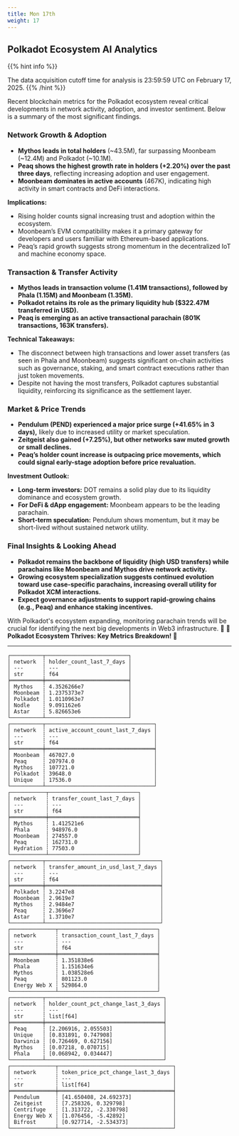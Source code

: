 ```yaml
---
title: Mon 17th
weight: 17
---
```


## **Polkadot Ecosystem AI Analytics**
{{% hint info %}}

The data acquisition cutoff time for analysis is 23:59:59 UTC on February 17, 2025.
{{% /hint %}}

Recent blockchain metrics for the Polkadot ecosystem reveal critical developments in network activity, adoption, and investor sentiment. Below is a summary of the most significant findings.

### **Network Growth & Adoption**
- **Mythos leads in total holders** (~43.5M), far surpassing Moonbeam (~12.4M) and Polkadot (~10.1M).
- **Peaq shows the highest growth rate in holders (+2.20%) over the past three days**, reflecting increasing adoption and user engagement.
- **Moonbeam dominates in active accounts** (467K), indicating high activity in smart contracts and DeFi interactions.

**Implications:**
- Rising holder counts signal increasing trust and adoption within the ecosystem.
- Moonbeam’s EVM compatibility makes it a primary gateway for developers and users familiar with Ethereum-based applications.
- Peaq’s rapid growth suggests strong momentum in the decentralized IoT and machine economy space.

### **Transaction & Transfer Activity**
- **Mythos leads in transaction volume (1.41M transactions), followed by Phala (1.15M) and Moonbeam (1.35M).**
- **Polkadot retains its role as the primary liquidity hub ($322.47M transferred in USD).**
- **Peaq is emerging as an active transactional parachain (801K transactions, 163K transfers).**

**Technical Takeaways:**
- The disconnect between high transactions and lower asset transfers (as seen in Phala and Moonbeam) suggests significant on-chain activities such as governance, staking, and smart contract executions rather than just token movements.
- Despite not having the most transfers, Polkadot captures substantial liquidity, reinforcing its significance as the settlement layer.

### **Market & Price Trends**
- **Pendulum (PEND) experienced a major price surge (+41.65% in 3 days),** likely due to increased utility or market speculation.
- **Zeitgeist also gained (+7.25%), but other networks saw muted growth or small declines.**
- **Peaq’s holder count increase is outpacing price movements, which could signal early-stage adoption before price revaluation.**

**Investment Outlook:**
- **Long-term investors:** DOT remains a solid play due to its liquidity dominance and ecosystem growth.
- **For DeFi & dApp engagement:** Moonbeam appears to be the leading parachain.
- **Short-term speculation:** Pendulum shows momentum, but it may be short-lived without sustained network utility.

### **Final Insights & Looking Ahead**
- **Polkadot remains the backbone of liquidity (high USD transfers) while parachains like Moonbeam and Mythos drive network activity.**
- **Growing ecosystem specialization suggests continued evolution toward use case-specific parachains, increasing overall utility for Polkadot XCM interactions.**
- **Expect governance adjustments to support rapid-growing chains (e.g., Peaq) and enhance staking incentives.**

With Polkadot's ecosystem expanding, monitoring parachain trends will be crucial for identifying the next big developments in Web3 infrastructure. 🚀
🚀 **Polkadot Ecosystem Thrives: Key Metrics Breakdown!** 🚀

---

```
┌──────────┬──────────────────────────┐
│ network  ┆ holder_count_last_7_days │
│ ---      ┆ ---                      │
│ str      ┆ f64                      │
╞══════════╪══════════════════════════╡
│ Mythos   ┆ 4.3526266e7              │
│ Moonbeam ┆ 1.2375373e7              │
│ Polkadot ┆ 1.0110963e7              │
│ Nodle    ┆ 9.091162e6               │
│ Astar    ┆ 5.826653e6               │
└──────────┴──────────────────────────┘
┌──────────┬──────────────────────────────────┐
│ network  ┆ active_account_count_last_7_days │
│ ---      ┆ ---                              │
│ str      ┆ f64                              │
╞══════════╪══════════════════════════════════╡
│ Moonbeam ┆ 467027.0                         │
│ Peaq     ┆ 207974.0                         │
│ Mythos   ┆ 107721.0                         │
│ Polkadot ┆ 39648.0                          │
│ Unique   ┆ 17536.0                          │
└──────────┴──────────────────────────────────┘
┌───────────┬────────────────────────────┐
│ network   ┆ transfer_count_last_7_days │
│ ---       ┆ ---                        │
│ str       ┆ f64                        │
╞═══════════╪════════════════════════════╡
│ Mythos    ┆ 1.412521e6                 │
│ Phala     ┆ 948976.0                   │
│ Moonbeam  ┆ 274557.0                   │
│ Peaq      ┆ 162731.0                   │
│ Hydration ┆ 77503.0                    │
└───────────┴────────────────────────────┘
┌──────────┬────────────────────────────────────┐
│ network  ┆ transfer_amount_in_usd_last_7_days │
│ ---      ┆ ---                                │
│ str      ┆ f64                                │
╞══════════╪════════════════════════════════════╡
│ Polkadot ┆ 3.2247e8                           │
│ Moonbeam ┆ 2.9619e7                           │
│ Mythos   ┆ 2.9484e7                           │
│ Peaq     ┆ 2.3696e7                           │
│ Astar    ┆ 1.3710e7                           │
└──────────┴────────────────────────────────────┘
┌──────────────┬───────────────────────────────┐
│ network      ┆ transaction_count_last_7_days │
│ ---          ┆ ---                           │
│ str          ┆ f64                           │
╞══════════════╪═══════════════════════════════╡
│ Moonbeam     ┆ 1.351838e6                    │
│ Phala        ┆ 1.151634e6                    │
│ Mythos       ┆ 1.038528e6                    │
│ Peaq         ┆ 801123.0                      │
│ Energy Web X ┆ 529864.0                      │
└──────────────┴───────────────────────────────┘
┌──────────┬─────────────────────────────────────┐
│ network  ┆ holder_count_pct_change_last_3_days │
│ ---      ┆ ---                                 │
│ str      ┆ list[f64]                           │
╞══════════╪═════════════════════════════════════╡
│ Peaq     ┆ [2.206916, 2.055503]                │
│ Unique   ┆ [0.831891, 0.747908]                │
│ Darwinia ┆ [0.726469, 0.627156]                │
│ Mythos   ┆ [0.07218, 0.070715]                 │
│ Phala    ┆ [0.068942, 0.034447]                │
└──────────┴─────────────────────────────────────┘
┌──────────────┬────────────────────────────────────┐
│ network      ┆ token_price_pct_change_last_3_days │
│ ---          ┆ ---                                │
│ str          ┆ list[f64]                          │
╞══════════════╪════════════════════════════════════╡
│ Pendulum     ┆ [41.650408, 24.692373]             │
│ Zeitgeist    ┆ [7.258326, 0.329798]               │
│ Centrifuge   ┆ [1.313722, -2.330798]              │
│ Energy Web X ┆ [1.076456, -5.42892]               │
│ Bifrost      ┆ [0.927714, -2.534373]              │
└──────────────┴────────────────────────────────────┘
```
